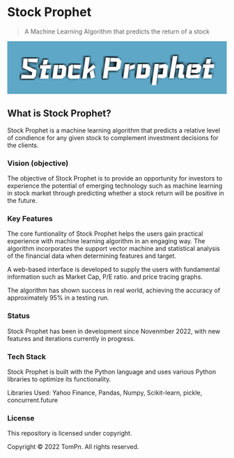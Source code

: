 # Stock Prophet
> A Machine Learning Algorithm that predicts the return of a stock

![Stock Prophet Logo](https://github.com/TomPn/stock-prophet/blob/main/908CCF0C-63F5-43AF-90BF-D9427EE31495.JPEG)

## What is Stock Prophet?
Stock Prophet is a machine learning algorithm that predicts a relative level of condience for any given stock to complement investment decisions for the clients.

### Vision (objective)
The objective of Stock Prophet is to provide an opportunity for investors to experience the potential of emerging technology such as machine learning in stock market through predicting whether a stock return will be positive in the future. 

### Key Features
The core funtionality of Stock Prophet helps the users gain practical experience with machine learning algorithm in an engaging way. The algorithm incorporates the support vector machine and statistical analysis of the financial data when determining features and target. 

A web-based interface is developed to supply the users with fundamental information such as Market Cap, P/E ratio. and price tracing graphs.

The algorithm has shown success in real world, achieving the accuracy of approximately 95% in a testing run. 

### Status
Stock Prophet has been in development since Novenmber 2022, with new features and iterations currently in progress.

### Tech Stack
Stock Prophet is built with the Python language and uses various Python libraries to optimize its functionality.

Libraries Used: Yahoo Finance, Pandas, Numpy, Scikit-learn, pickle, concurrent.future

### License
This repository is licensed under copyright.

Copyright © 2022 TomPn. All rights reserved.
